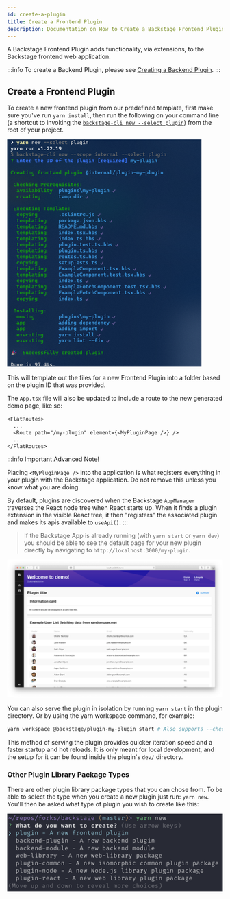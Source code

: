 ```yaml
---
id: create-a-plugin
title: Create a Frontend Plugin
description: Documentation on How to Create a Backstage Frontend Plugin
---
```


A Backstage Frontend Plugin adds functionality, via extensions, to the Backstage frontend web application.

:::info
To create a Backend Plugin, please see [Creating a Backend Plugin](./backend-plugin.md#creating-a-backend-plugin).
:::

## Create a Frontend Plugin

To create a new frontend plugin from our predefined template, first make sure you've run `yarn install`, then run the
following on your command line (a shortcut to invoking the [`backstage-cli new --select plugin`](../tooling/cli/03-commands.md#new))
from the root of your project.

![Example of output when creating a new frontend plugin](../assets/getting-started/create-plugin_output.png)

This will template out the files for a new Frontend Plugin into a folder based on the plugin ID that was provided.

The `App.tsx` file will also be updated to include a route to the new generated demo page, like so:

```tsx title=packages/app/src/App.tsx
<FlatRoutes>
  ...
  <Route path="/my-plugin" element={<MyPluginPage />} />
  ...
</FlatRoutes>
```

:::info
Important Advanced Note!

Placing `<MyPluginPage />` into the application is what registers everything in your plugin with the Backstage
application. Do not remove this unless you know what you are doing.

By default, plugins are discovered when the Backstage `AppManager` traverses the React node tree when React starts up.
When it finds a plugin extension in the visible React tree, it then "registers" the associated plugin and makes its apis
available to `useApi()`.
:::

> If the Backstage App is already running (with `yarn start` or `yarn dev`) you
> should be able to see the default page for your new plugin directly by
> navigating to `http://localhost:3000/my-plugin`.

![Example of new plugin running in browser](../assets/plugins/my-plugin_screenshot.png)

You can also serve the plugin in isolation by running `yarn start` in the plugin
directory. Or by using the yarn workspace command, for example:

```bash
yarn workspace @backstage/plugin-my-plugin start # Also supports --check
```

This method of serving the plugin provides quicker iteration speed and a faster
startup and hot reloads. It is only meant for local development, and the setup
for it can be found inside the plugin's `dev/` directory.

### Other Plugin Library Package Types

There are other plugin library package types that you can chose from. To be able to
select the type when you create a new plugin just run: `yarn new`. You'll then be asked
what type of plugin you wish to create like this:

![List of available plugin types to pick from](../assets/plugins/create-plugin_types.png)
